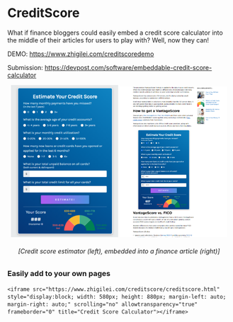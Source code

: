 # CreditScore
What if finance bloggers could easily embed a credit score calculator into the middle of their articles for users to play with? Well, now they can!

DEMO: https://www.zhigilei.com/creditscoredemo

Submission: https://devpost.com/software/embeddable-credit-score-calculator

<p align="center">
  <img src="https://raw.githubusercontent.com/vasilzhigilei/CreditScore/master/meta/creditscore.png" width="48%">
  <img src="https://raw.githubusercontent.com/vasilzhigilei/CreditScore/master/meta/insidearticle.png" width="48%">
</p>

<h6 align="center"><i>[Credit score estimator (left), embedded into a finance article (right)]</i></h6>

### Easily add to your own pages

```<iframe src="https://www.zhigilei.com/creditscore/creditscore.html" style="display:block; width: 580px; height: 880px; margin-left: auto; margin-right: auto;" scrolling="no" allowtransparency="true" frameborder="0" title="Credit Score Calculator"></iframe>```
